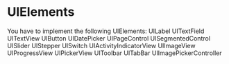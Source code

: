 # UIElements

You have to implement the following UIElements:
UILabel
UITextField
UITextView
UIButton
UIDatePicker
UIPageControl
UISegmentedControl
UISlider
UIStepper
UISwitch
UIActivityIndicatorView
UIImageView
UIProgressView
UIPickerView
UIToolbar
UITabBar
UIImagePickerController


